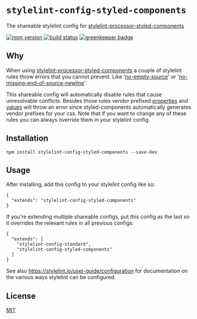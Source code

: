 # `stylelint-config-styled-components`

The shareable stylelint config for [stylelint-processor-styled-components](https://github.com/styled-components/stylelint-processor-styled-components)

[![npm version][version-badge]][version-url]
[![build status][build-badge]][build-url]
[![greenkeeper badge][greenkeeper-badge]][greenkeeper-url]

## Why

When using [stylelint-processor-styled-components](https://github.com/styled-components/stylelint-processor-styled-components)
a couple of stylelint rules throw errors that you cannot prevent. Like 
'[no-empty-source](https://stylelint.io/user-guide/rules/no-empty-source)' or 
'[no-missing-end-of-source-newline](https://stylelint.io/user-guide/rules/no-missing-end-of-source-newline)'.

This shareable config will automatically disable rules that cause unresolvable conflicts. Besides
those rules vendor prefixed [properties](https://stylelint.io/user-guide/rules/property-no-vendor-prefix)
and [values](https://stylelint.io/user-guide/rules/value-no-vendor-prefix) will throw an error since
styled-components automatically generates vendor prefixes for your css. Note that if you want to
change any of these rules you can always override them in your stylelint config.

## Installation

```
npm install stylelint-config-styled-components --save-dev
```

## Usage

After installing, add this config to your stylelint config like so:

```
{
  "extends": "stylelint-config-styled-components"
}
```

If you're extending multiple shareable configs, put this config as the last so it overrides the relevant rules in all previous configs:

```
{
  "extends": [
    "stylelint-config-standard",
    "stylelint-config-styled-components"
  ]
}
```

See also https://stylelint.io/user-guide/configuration for documentation on the various ways
stylelint can be configured.

## License

[MIT](http://ismay.mit-license.org/)

[version-badge]: https://img.shields.io/npm/v/stylelint-config-styled-components.svg
[version-url]: https://www.npmjs.com/package/stylelint-config-styled-components
[build-badge]: https://travis-ci.org/styled-components/stylelint-config-styled-components.svg?branch=master
[build-url]: https://travis-ci.org/styled-components/stylelint-config-styled-components
[greenkeeper-badge]: https://badges.greenkeeper.io/styled-components/stylelint-config-styled-components.svg
[greenkeeper-url]: https://greenkeeper.io/
